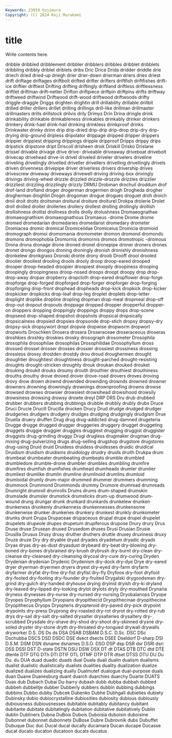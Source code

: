 ```yaml
---
Keywords: 23919 kojimura
Copyright: (C) 2024 Koji Murakami
---
```


# title

Write contents here.



dribble
dribbled dribblement dribbler dribblers dribbles dribblet dribblets dribbling dribbly driblet
driblets dribs Dric Drice Drida dridder driddle drie driech dried
dried-up driegh drier drier-down drierman driers dries driest drift driftage
driftages driftbolt drifted drifter drifters driftfish driftfishes drift-ice driftier driftiest
Drifting drifting driftingly driftland driftless driftlessness driftlet driftman drift-netter Drifton
driftpiece driftpin driftpins drifts driftway driftweed driftwind Driftwood drift-wood driftwood
driftwoods drifty driggle-draggle Driggs drighten drightin drill drillability drillable drillbit
drilled driller drillers drillet drilling drillings drill-like drillman drillmaster drillmasters
drills drillstock drilvis drily Drimys Drin Drina dringle drink drinkability
drinkable drinkableness drinkables drinkably drinker drinkers drinkery drink-hael drink-hail drinking
drinkless drinkproof drinks Drinkwater drinky drinn drip drip-dried drip-drip drip-drop
drip-dry drip-drying drip-ground dripless dripolator drippage dripped dripper drippers drippier
drippiest dripping drippings dripple dripproof Dripps drippy drips dripstick dripstone
dript Driscoll drisheen drisk Driskill Drisko Drislane drissel drivable drivage
drive drive- driveable driveaway driveboat drivebolt drivecap drivehead drive-in drivel
driveled driveler drivelers driveline driveling drivelingly drivelled driveller drivellers drivelling
drivellingly drivels driven drivenness drivepipe driver driverless drivers drivership drives
drivescrew driveway driveways drivewell driving driving-box drivingly drivings driving-wheel drizzle
drizzled drizzle-drozzle drizzles drizzlier drizzliest drizzling drizzlingly drizzly DRMU Drobman
drochuil droddum drof drof-land drofland droger drogerman drogermen drogh Drogheda
drogher drogherman droghlin Drogin drogoman drogue drogues droguet droh droich
droil droit droits droitsman droitural droiture droiturel Drokpa drolerie Drolet
droll drolled droller drolleries drollery drollest drolling drollingly drollish drollishness
drollist drollness drolls drolly drolushness Dromaeognathae dromaeognathism dromaeognathous Dromaeus -drome
Drome drome dromed dromedarian dromedaries dromedarist dromedary drometer Dromiacea dromic
dromical Dromiceiidae Dromiceius Dromicia dromioid dromograph dromoi dromomania dromometer dromon
dromond dromonds dromons dromophobia Dromornis dromornis dromos dromotropic -dromous Drona
drona dronage drone droned dronel dronepipe droner droners drones dronet
drongo drongos droning droningly dronish dronishly dronishness dronkelew dronkgrass Dronski
dronte drony droob Drooff drool drooled droolier drooliest drooling drools
drooly droop droop-eared drooped drooper droop-headed droopier droopiest droopily droopiness
drooping droopingly droopingness droop-nosed droops droopt droopy drop drop- drop-away
dropax dropberry dropcloth drop-eared dropflower drop-forge dropforge drop-forged dropforged drop-forger
dropforger drop-forging dropforging drop-front drophead dropheads drop-kick dropkick drop-kicker dropkicker
dropkicks drop-leaf drop-leg droplet droplets drop-letter droplight droplike dropline dropling
dropman drop-meal dropmeal drop-off drop-out dropout dropouts droppage dropped dropper
dropperful dropper-on droppers dropping droppingly droppings droppy drops drop-scene dropseed
drop-shaped dropshot dropshots dropsical dropsically dropsicalness dropsied dropsies dropsonde drop-stich
dropsy dropsy-dry dropsy-sick dropsywort dropt dropvie dropwise dropworm dropwort dropworts
Droschken Drosera drosera Droseraceae droseraceous droseras droshkies droshky droskies drosky
drosograph drosometer Drosophila drosophila drosophilae drosophilas Drosophilidae Drosophyllum dross drossed
drossel drosser drosses drossier drossiest drossiness drossing drossless drossy drostden
drostdy drou droud droughermen drought droughtier droughtiest droughtiness drought-parched drought-resisting
droughts drought-stricken droughty drouk droukan drouked drouket drouking droukit drouks
droumy drouth drouthier drouthiest drouthiness drouths drouthy drove droved drover
drove-road drovers droves droving drovy drow drown drownd drownded drownding
drownds drowned drowner drowners drowning drowningly drownings drownproofing drowns drowse
drowsed drowses drowsier drowsiest drowsihead drowsihood drowsily drowsiness drowsing drowsy
drowte droyl DRP DRS Dru drub drubbed drubber drubbers drubbing
drubbings drubble drubbly drubly drubs Druce Druci Drucie Drucill Drucilla
drucken Drucy Drud drudge drudged drudger drudgeries drudgers drudgery drudges
drudging drudgingly drudgism Drue Druella druery druffen Drug drug drug-addicted
drug-damned drugeteria Drugge drugge drugged drugger druggeries druggery drugget druggeting
druggets druggie druggier druggies druggiest drugging druggist druggister druggists drug-grinding
druggy Drugi drugless drugmaker drugman drug-mixing drug-pulverizing drugs drug-selling drugshop
drugstore drugstores drug-using Druid druid Druidess druidess druidesses druidic druidical
Druidism druidism druidisms druidology druidry druids druith Drukpa drum drumbeat
drumbeater drumbeating drumbeats drumble drumbled drumbledore drumble-drone drumbler drumbles drumbling
drumfire drumfires drumfish drumfishes drumhead drumheads drumler drumlier drumliest drumlike
drumlin drumline drumlinoid drumlins drumloid drumloidal drumly drum-major drummed drummer
drummers drumming drummock Drummond Drummonds drummy Drumore drumread drumreads Drumright
drumroll drumrolls Drums drums drum-shaped drumskin drumslade drumsler drumstick drumsticks
drum-up drumwood drum-wound drung drungar drunk drunkard drunkards drunkelew drunken
drunkeness drunkenly drunkenness drunkennesses drunkensome drunkenwise drunker drunkeries drunkery drunkest
drunkly drunkometer drunks drunt Drupa Drupaceae drupaceous drupal drupe drupel
drupelet drupelets drupeole drupes drupetum drupiferous drupose Drury drury Drus
Druse druse Drusean drused Drusedom druses Drusi Drusian Drusie Drusilla
Drusus Drusy drusy druther druthers druttle druxey druxiness druxy Druze
druze Dry dry dryable dryad dryades dryadetum dryadic dryads Dryas
dryas dry-as-dust dryasdust drybeard dry-beat dry-blowing dry-boned dry-bones drybrained dry-brush
drybrush dry-burnt dry-clean dry-cleanse dry-cleansed dry-cleansing drycoal dry-cure dry-curing Dryden
Drydenian drydenian Drydenic Drydenism dry-dock dry-dye Drye dry-eared dryer dryerman
dryermen dryers dryest dry-eyed dry-farm dryfarm dryfarmer dryfat dry-fine dry-fist
dryfist dry-fly Dryfoos dry-foot dryfoot dry-footed dry-footing dry-founder dry-fruited Drygalski
drygoodsman dry-grind dry-gulch dry-handed dryhouse drying dryinid dryish dry-ki dryland
dry-leaved dry-lipped dry-looking drylot drylots dryly dry-mouthed Drynaria dryness drynesses
dry-nurse dry-nursed dry-nursing Dryobalanops Dryope Dryopes Dryophyllum Dryopians dryopithecid Dryopithecinae
dryopithecine Dryopithecus Dryops Dryopteris dryopteroid dry-paved dry-pick drypoint drypoints dry-press
Dryprong dry-roasted dry-rot dryrot dry-rotted dry-rub drys dry-sail dry-salt dry-salted
drysalter drysalteries drysaltery dry-scrubbed Drysdale dry-shave dry-shod dry-shoot dry-skinned drysne
dry-soled dryster dry-stone dryth dry-throated dry-tongued drywall drywalls dryworker D.S.
DS Ds ds DSA DSAB DSBAM D.S.C. D.Sc. DSC DSc
Dschubba DSCS DSD DSDC DSE dsect dsects DSEE Dseldorf D-sharp
DSI D.S.M. DSM DSN dsname dsnames D.S.O. DSO DSP dsp
DSR dsr DSRI dsri DSS DSSI DST D-state DSTN DSU
DSW DSX DT dt DTAS DTB DTC dtd DTE dtente
DTF DTG DTh DTI DTIF DTL DTMF DTP DTR dtset
DTSS DTU DU Du Du. du DUA duad duadic duads
dual Duala duali dualin dualism dualisms dualist dualistic dualistically dualists
dualities duality dualization dualize dualized dualizes dualizing dually Dualmutef dualogue
dual-purpose duals duan Duane Duanesburg duant duarch duarchies duarchy Duarte
DUATS Duax dub Dubach Dubai Du-barry dubash dubb dubba dubbah
dubbed dubbeh dubbeltje dubber Dubberly dubbers dubbin dubbing dubbings dubbins
Dubbo dubby Dubcek Dubenko Dubhe Dubhgall dubieties dubiety Dubinsky dubio
dubiocrystalline dubiosities dubiosity dubious dubiously dubiousness dubiousnesses dubitable dubitably dubitancy
dubitant dubitante dubitate dubitatingly dubitation dubitative dubitatively Dublin dublin Dubliners
Dubna DuBois Dubois Duboisia duboisin duboisine Dubonnet dubonnet dubonnets DuBose
Dubre Dubrovnik dubs Dubuffet Dubuque Duc duc Ducal ducal ducally
ducamara Ducan ducape Ducasse ducat ducato ducaton ducatoon ducats ducatus
